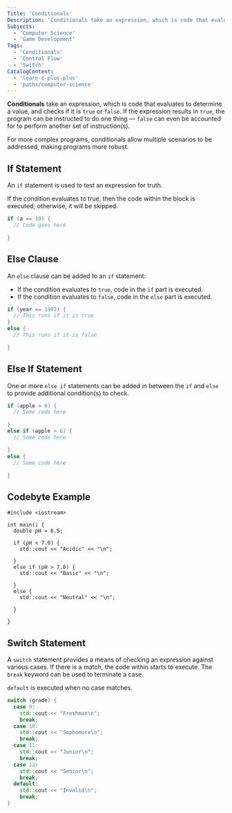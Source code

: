 ```yaml
---
Title: 'Conditionals'
Description: 'Conditionals take an expression, which is code that evaluates to determine a value, and checks if it is true or false.'
Subjects:
  - 'Computer Science'
  - 'Game Development'
Tags:
  - 'Conditionals'
  - 'Control Flow'
  - 'Switch'
CatalogContent:
  - 'learn-c-plus-plus'
  - 'paths/computer-science'
---
```


**Conditionals** take an expression, which is code that evaluates to determine a value, and checks if it is `true` or `false`. If the expression results in `true`, the program can be instructed to do one thing &mdash; `false` can even be accounted for to perform another set of instruction(s).

For more complex programs, conditionals allow multiple scenarios to be addressed, making programs more robust.

## If Statement

An `if` statement is used to test an expression for truth.

If the condition evaluates to true, then the code within the block is executed; otherwise, it will be skipped.

```cpp
if (a == 10) {
  // Code goes here

}
```

## Else Clause

An `else` clause can be added to an `if` statement:

- If the condition evaluates to `true`, code in the `if` part is executed.
- If the condition evaluates to `false`, code in the `else` part is executed.

```cpp
if (year == 1991) {
  // This runs if it is true
}
else {
  // This runs if it is false

}
```

## Else If Statement

One or more `else if` statements can be added in between the `if` and `else` to provide additional condition(s) to check.

```cpp
if (apple > 8) {
  // Some code here

}
else if (apple > 6) {
  // Some code here

}
else {
  // Some code here

}
```

## Codebyte Example

```codebyte/cpp
#include <iostream>

int main() {
  double pH = 6.5;

  if (pH < 7.0) {
    std::cout << "Acidic" << "\n";

  }
  else if (pH > 7.0) {
    std::cout << "Basic" << "\n";

  }
  else {
    std::cout << "Neutral" << "\n";

  }

}
```

## Switch Statement

A `switch` statement provides a means of checking an expression against various cases. If there is a match, the code within starts to execute. The `break` keyword can be used to terminate a case.

`default` is executed when no case matches.

```cpp
switch (grade) {
  case 9:
    std::cout << "Freshman\n";
    break;
  case 10:
    std::cout << "Sophomore\n";
    break;
  case 11:
    std::cout << "Junior\n";
    break;
  case 12:
    std::cout << "Senior\n";
    break;
  default:
    std::cout << "Invalid\n";
    break;
}
```
